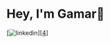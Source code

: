 # Hey, I'm Gamar👋
[![linkedin](https://github.com/shikhar1020jais1/Git-Social/blob/master/Icons/LinkedIn.png (LinkedIn))][[4](https://www.linkedin.com/in/gamarmustafa)]
